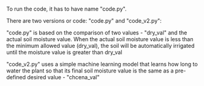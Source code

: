 To run the code, it has to have name "code.py". 


There are two versions or code: "code.py" and "code_v2.py":


"code.py" is based on the comparison of two values ​​- "dry_val" and the actual soil moisture value. When the actual soil moisture value is less than the minimum allowed value (dry_val), the soil will be automatically irrigated until the moisture value is greater than dry_val

"code_v2.py" uses a simple machine learning model that learns how long to water the plant so that its final soil moisture value is the same as a pre-defined desired value - "chcena_val"
